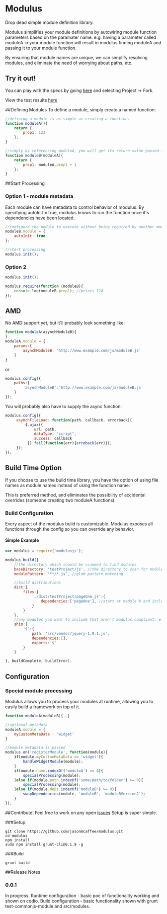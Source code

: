 # Modulus
Drop dead simple module definition library.

Modulus simplifies your module definitions by autowiring module function parameters based on the paramater name.
e.g. having a parameter called moduleA in your module function will result in modulus finding moduleA and passing it to your module function.

By ensuring that module names are unique, we can simplify resolving modules, and eliminate the need of worrying about paths, etc.

## Try it out!
You can play with the specs by going [here](https://codio.com/jasonmcaffee/modulus/master/tree/test/spec1.js) and selecting Project -> Fork.

View the test results [here](https://codio.com/jasonmcaffee/modulus/master/preview/test.html)

##Defining Modules
To define a module, simply create a named function:

```javascript
//defining a module is as simple as creating a function.
function moduleA(){
    return {
        prop1: 123
    };
}

//simply by referencing moduleA, you will get its return value passed in as the parameter value.
function moduleB(moduleA){
    return {
        prop1: moduleA.prop1 + 1
    };
}

```

##Start Processing

### Option 1 - module metadata
Each module can have metadata to control behavior of modulus.
By specifying autoInit = true, modulus knows to run the function once it's dependencies have been located.

```javascript
//configure the module to execute without being required by another module first.
moduleB.module = {
    autoInit: true
};

//start processing
modulus.init();
```

### Option 2
```javascript
modulus.init();

modulus.require(function (moduleB){
    console.log(moduleB.prop1); //prints 124
});
```

## AMD
No AMD support yet, but it'll probably look something like:
```javascript
function moduleA(asynchModuleB){
}
moduleA.module = {
    params:{
        asynchModuleB: 'http://www.example.com/js/moduleB.js'
    }
}
```
or
```javascript
modulus.config({
    paths:{
        'asynchModuleB':'http://www.example.com/js/moduleB.js'
    }
});
```

You will probably also have to supply the async function:
```javascript
modulus.config({
     asynchFileLoad: function(path, callback, errorback){
         $.ajax({
             url: path,
             dataType: "script",
             success: callback
          }).fail(function(err){erroback(err)});
     });
});
```

## Build Time Option
If you choose to use the build time library, you have the option of using file names as module names instead of using the function name.

This is preferred method, and eliminates the possibility of accidental overrides (someone creating two moduleA functions)

### Build Configuration
Every aspect of the modulus build is customizable.  Modulus exposes all functions through the config so you can override any behavior.

#### Simple Example
```javascript
var modulus = require('modulusjs');

modulus.build({
    //the directory which should be scanned to find modules
    baseDirectory: 'testProject/js', //the directory to scan for modules.
    modulePattern: '**/*.js', //glob pattern matching

    //build distributions
    dist:{
        files:{
            './dist/testProject/pageOne.js':{
                dependencies:['pageOne'], //start at module b and include all it's dependencies.
            }
        }
    },
    //any modules you want to include that aren't modulus compliant. e.g. myModule($) would get the result of this path
    shim:{
        '$':{
            path: 'src/vendor/jquery-1.9.1.js',
            dependencies:[],
            exports:'$'
        }
    }

}, buildComplete, buildError);
```

## Configuration
### Special module processing
Modulus allows you to process your modules at runtime, allowing you to easily build a framework on top of it.

```javascript
function moduleA(moduleB){..}

//optional metadata
moduleA.module = {
    myCustomMetaData : 'widget'
}

//module metadata is passed
modulus.on('registerModule', function(module){
    if(module.myCustomMetaData == 'widget'){
        handleWidgetModule(module);
    }
    if(module.name.indexOf('moduleA') >= 0){
        specialProcessing(module);
    }else if(module.path.indexOf('some/path/to/folder') >= 0){
        specialProcessing(module);
    }else if(module.deps.indexOf('moduleB') >= 0){
        swapDependencies(module, 'moduleB', 'moduleBVersion2');
    }
});
```

##Contribute!
Feel free to work on any open [issues](https://github.com/jasonmcaffee/modulus/issues)
Setup is super simple.

###Setup
```shell
git clone https://github.com/jasonmcaffee/modulus.git
cd modulus
npm install
sudo npm install grunt-cli@0.1.9 -g
```
###Build
```shell
grunt build
```
##Release Notes
### 0.0.1
In progress.
Runtime configuration - basic poc of functionality working and shown on codio.
Build configuration - basic functionality shown with grunt test-commonjs-module and src/modules.







